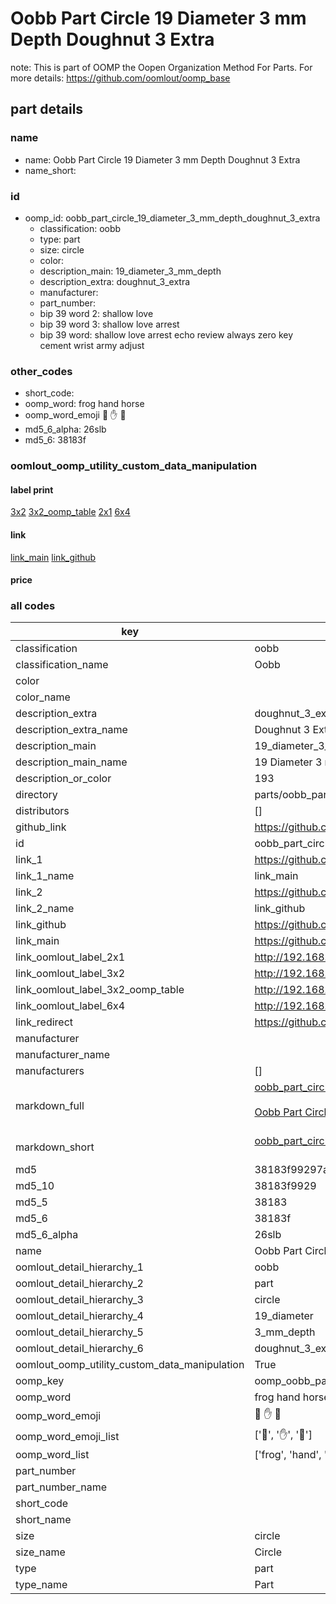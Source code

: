 # Oobb Part Circle 19 Diameter 3 mm Depth Doughnut 3 Extra  

note: This is part of OOMP the Oopen Organization Method For Parts. For more details: https://github.com/oomlout/oomp_base

##  part details
  







### name
* name: Oobb Part Circle 19 Diameter 3 mm Depth Doughnut 3 Extra
* name_short: 
### id
* oomp_id: oobb_part_circle_19_diameter_3_mm_depth_doughnut_3_extra
  * classification: oobb
  * type: part
  * size: circle
  * color: 
  * description_main: 19_diameter_3_mm_depth
  * description_extra: doughnut_3_extra
  * manufacturer: 
  * part_number: 
  * bip 39 word 2: shallow love
  * bip 39 word 3: shallow love arrest
  * bip 39 word: shallow love arrest echo review always zero key cement wrist army adjust

### other_codes
* short_code: 
* oomp_word: frog hand horse
* oomp_word_emoji :frog: :hand: :horse:
* md5_6_alpha: 26slb
* md5_6: 38183f






### oomlout_oomp_utility_custom_data_manipulation
#### label print
[3x2](http://192.168.1.245:1112/?label=oomp%2026slb)
[3x2_oomp_table](http://192.168.1.108:1112/?label=oomp%2026slb)
[2x1](http://192.168.1.242:1112/?label=oomp%2026slb)
[6x4](http://192.168.1.55:1112/?label=oomp%2026slb)    

#### link

[link_main](https://github.com/oomlout/oomlout_oomp_version_1_messy/tree/main/parts/oobb_part_circle_19_diameter_3_mm_depth_doughnut_3_extra) [link_github](https://github.com/oomlout/oomlout_oomp_version_1_messy/tree/main/parts/oobb_part_circle_19_diameter_3_mm_depth_doughnut_3_extra)                             

#### price







### all codes 
| key | value |  
| --- | --- |  
| classification | oobb |  
| classification_name | Oobb |  
| color |  |  
| color_name |  |  
| description_extra | doughnut_3_extra |  
| description_extra_name | Doughnut 3 Extra |  
| description_main | 19_diameter_3_mm_depth |  
| description_main_name | 19 Diameter 3 mm Depth |  
| description_or_color | 193 |  
| directory | parts/oobb_part_circle_19_diameter_3_mm_depth_doughnut_3_extra |  
| distributors | [] |  
| github_link | https://github.com/oomlout/oomlout_oomp_part_src/tree/main/parts/oobb_part_circle_19_diameter_3_mm_depth_doughnut_3_extra |  
| id | oobb_part_circle_19_diameter_3_mm_depth_doughnut_3_extra |  
| link_1 | https://github.com/oomlout/oomlout_oomp_version_1_messy/tree/main/parts/oobb_part_circle_19_diameter_3_mm_depth_doughnut_3_extra |  
| link_1_name | link_main |  
| link_2 | https://github.com/oomlout/oomlout_oomp_version_1_messy/tree/main/parts/oobb_part_circle_19_diameter_3_mm_depth_doughnut_3_extra |  
| link_2_name | link_github |  
| link_github | https://github.com/oomlout/oomlout_oomp_version_1_messy/tree/main/parts/oobb_part_circle_19_diameter_3_mm_depth_doughnut_3_extra |  
| link_main | https://github.com/oomlout/oomlout_oomp_version_1_messy/tree/main/parts/oobb_part_circle_19_diameter_3_mm_depth_doughnut_3_extra |  
| link_oomlout_label_2x1 | http://192.168.1.242:1112/?label=oomp%2026slb |  
| link_oomlout_label_3x2 | http://192.168.1.245:1112/?label=oomp%2026slb |  
| link_oomlout_label_3x2_oomp_table | http://192.168.1.108:1112/?label=oomp%2026slb |  
| link_oomlout_label_6x4 | http://192.168.1.55:1112/?label=oomp%2026slb |  
| link_redirect | https://github.com/oomlout/oomlout_oomp_version_1_messy/tree/main/parts/oobb_part_circle_19_diameter_3_mm_depth_doughnut_3_extra |  
| manufacturer |  |  
| manufacturer_name |  |  
| manufacturers | [] |  
| markdown_full | [oobb_part_circle_19_diameter_3_mm_depth_doughnut_3_extra](none)<br>[](none)<br>[Oobb Part Circle 19 Diameter 3 Mm Depth Doughnut 3 Extra](none)<br><br> |  
| markdown_short | [oobb_part_circle_19_diameter_3_mm_depth_doughnut_3_extra](none)<br><br> |  
| md5 | 38183f99297a1ff41e5c445e18e11e28 |  
| md5_10 | 38183f9929 |  
| md5_5 | 38183 |  
| md5_6 | 38183f |  
| md5_6_alpha | 26slb |  
| name | Oobb Part Circle 19 Diameter 3 mm Depth Doughnut 3 Extra |  
| oomlout_detail_hierarchy_1 | oobb |  
| oomlout_detail_hierarchy_2 | part |  
| oomlout_detail_hierarchy_3 | circle |  
| oomlout_detail_hierarchy_4 | 19_diameter |  
| oomlout_detail_hierarchy_5 | 3_mm_depth |  
| oomlout_detail_hierarchy_6 | doughnut_3_extra |  
| oomlout_oomp_utility_custom_data_manipulation | True |  
| oomp_key | oomp_oobb_part_circle_19_diameter_3_mm_depth_doughnut_3_extra |  
| oomp_word | frog hand horse |  
| oomp_word_emoji | :frog: :hand: :horse: |  
| oomp_word_emoji_list | [':frog:', ':hand:', ':horse:'] |  
| oomp_word_list | ['frog', 'hand', 'horse'] |  
| part_number |  |  
| part_number_name |  |  
| short_code |  |  
| short_name |  |  
| size | circle |  
| size_name | Circle |  
| type | part |  
| type_name | Part |  
